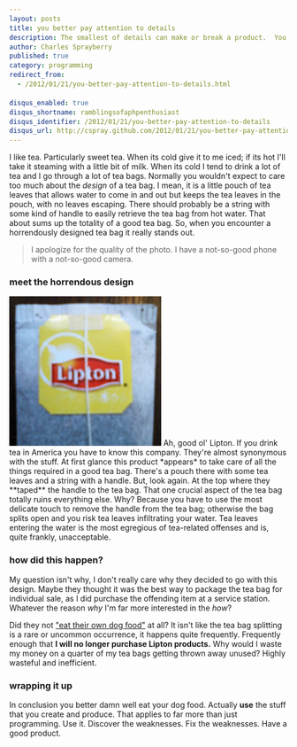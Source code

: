 ```yaml
---
layout: posts
title: you better pay attention to details
description: The smallest of details can make or break a product.  You damn well better pay attention to them.
author: Charles Sprayberry
published: true
category: programming
redirect_from:
  - /2012/01/21/you-better-pay-attention-to-details.html

disqus_enabled: true
disqus_shortname: ramblingsofaphpenthusiast
disqus_identifier: /2012/01/21/you-better-pay-attention-to-details
disqus_url: http://cspray.github.com/2012/01/21/you-better-pay-attention-to-details.html
---
```


I like tea.  Particularly sweet tea.  When its cold give it to me iced; if its hot I'll take it
steaming with a little bit of milk.  When its cold I tend to drink a lot of tea and I go through a
lot of tea bags.  Normally you wouldn't expect to care too much about the *design* of a tea bag.
I mean, it is a little pouch of tea leaves that allows water to come in and out but keeps the tea leaves
in the pouch, with no leaves escaping.  There should probably be a string with some kind of handle to easily
retrieve the tea bag from hot water.  That about sums up the totality of a good tea bag.  So, when you
encounter a horrendously designed tea bag it really stands out.

> I apologize for the quality of the photo.  I have a not-so-good phone with a not-so-good camera.

### meet the horrendous design

<img src="/img/lipton-tea-bag-design.jpg" class="pull-left soft-margin-right" alt="Lipton's horrible tea-bag design" width="275" height="270" />
Ah, good ol' Lipton.  If you drink tea in America you have to know this company.  They're almost synonymous
with the stuff.  At first glance this product *appears* to take care of all the things required
in a good tea bag.  There's a pouch there with some tea leaves and a string with a handle. But, look again.
At the top where they **taped** the handle to the tea bag.  That one crucial aspect
of the tea bag totally ruins everything else.  Why?  Because you have to use the most delicate touch
to remove the handle from the tea bag; otherwise the bag splits open and you risk tea leaves infiltrating
your water.  Tea leaves entering the water is the most egregious of tea-related offenses and is, quite
frankly, unacceptable.

### how did this happen?

My question isn't why, I don't really care why they decided to go with this design.  Maybe they
thought it was the best way to package the tea bag for individual sale, as I did purchase the offending
item at a service station.  Whatever the reason *why* I'm far more interested in the *how*?

Did they not ["eat their own dog food"](http://www.joelonsoftware.com/items/2004/04/16.html) at all?
It isn't like the tea bag splitting is a rare or uncommon occurrence, it happens quite frequently.
Frequently enough that **I will no longer purchase Lipton products.** Why would I waste
my money on a quarter of my tea bags getting thrown away unused?  Highly wasteful and inefficient.

### wrapping it up

In conclusion you better damn well eat your dog food. Actually **use** the stuff that
you create and produce.  That applies to far more than just programming.  Use it.  Discover the weaknesses.
Fix the weaknesses.  Have a good product.

